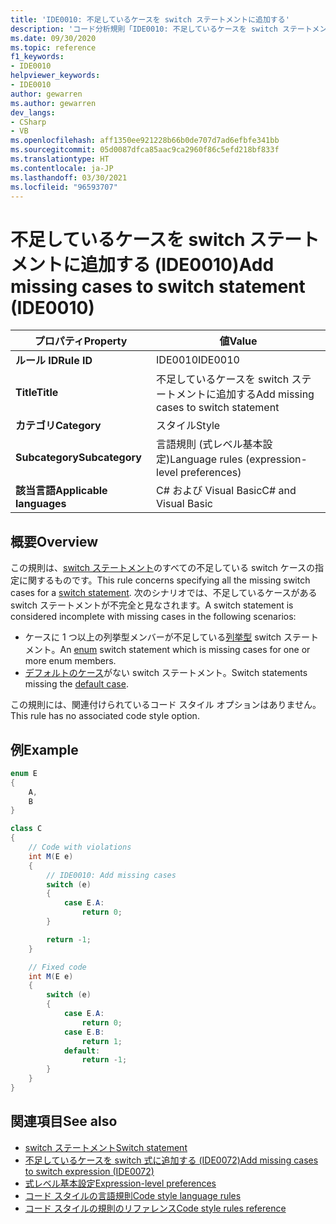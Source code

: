 ```yaml
---
title: 'IDE0010: 不足しているケースを switch ステートメントに追加する'
description: 'コード分析規則「IDE0010: 不足しているケースを switch ステートメントに追加する」について'
ms.date: 09/30/2020
ms.topic: reference
f1_keywords:
- IDE0010
helpviewer_keywords:
- IDE0010
author: gewarren
ms.author: gewarren
dev_langs:
- CSharp
- VB
ms.openlocfilehash: aff1350ee921228b66b0de707d7ad6efbfe341bb
ms.sourcegitcommit: 05d0087dfca85aac9ca2960f86c5efd218bf833f
ms.translationtype: HT
ms.contentlocale: ja-JP
ms.lasthandoff: 03/30/2021
ms.locfileid: "96593707"
---
```

# <a name="add-missing-cases-to-switch-statement-ide0010"></a><span data-ttu-id="aed1f-103">不足しているケースを switch ステートメントに追加する (IDE0010)</span><span class="sxs-lookup"><span data-stu-id="aed1f-103">Add missing cases to switch statement (IDE0010)</span></span>

|<span data-ttu-id="aed1f-104">プロパティ</span><span class="sxs-lookup"><span data-stu-id="aed1f-104">Property</span></span>|<span data-ttu-id="aed1f-105">値</span><span class="sxs-lookup"><span data-stu-id="aed1f-105">Value</span></span>|
|-|-|
| <span data-ttu-id="aed1f-106">**ルール ID**</span><span class="sxs-lookup"><span data-stu-id="aed1f-106">**Rule ID**</span></span> | <span data-ttu-id="aed1f-107">IDE0010</span><span class="sxs-lookup"><span data-stu-id="aed1f-107">IDE0010</span></span> |
| <span data-ttu-id="aed1f-108">**Title**</span><span class="sxs-lookup"><span data-stu-id="aed1f-108">**Title**</span></span> | <span data-ttu-id="aed1f-109">不足しているケースを switch ステートメントに追加する</span><span class="sxs-lookup"><span data-stu-id="aed1f-109">Add missing cases to switch statement</span></span> |
| <span data-ttu-id="aed1f-110">**カテゴリ**</span><span class="sxs-lookup"><span data-stu-id="aed1f-110">**Category**</span></span> | <span data-ttu-id="aed1f-111">スタイル</span><span class="sxs-lookup"><span data-stu-id="aed1f-111">Style</span></span> |
| <span data-ttu-id="aed1f-112">**Subcategory**</span><span class="sxs-lookup"><span data-stu-id="aed1f-112">**Subcategory**</span></span> | <span data-ttu-id="aed1f-113">言語規則 (式レベル基本設定)</span><span class="sxs-lookup"><span data-stu-id="aed1f-113">Language rules (expression-level preferences)</span></span> |
| <span data-ttu-id="aed1f-114">**該当言語**</span><span class="sxs-lookup"><span data-stu-id="aed1f-114">**Applicable languages**</span></span> | <span data-ttu-id="aed1f-115">C# および Visual Basic</span><span class="sxs-lookup"><span data-stu-id="aed1f-115">C# and Visual Basic</span></span> |

## <a name="overview"></a><span data-ttu-id="aed1f-116">概要</span><span class="sxs-lookup"><span data-stu-id="aed1f-116">Overview</span></span>

<span data-ttu-id="aed1f-117">この規則は、[switch ステートメント](../../../csharp/language-reference/keywords/switch.md)のすべての不足している switch ケースの指定に関するものです。</span><span class="sxs-lookup"><span data-stu-id="aed1f-117">This rule concerns specifying all the missing switch cases for a [switch statement](../../../csharp/language-reference/keywords/switch.md).</span></span> <span data-ttu-id="aed1f-118">次のシナリオでは、不足しているケースがある switch ステートメントが不完全と見なされます。</span><span class="sxs-lookup"><span data-stu-id="aed1f-118">A switch statement is considered incomplete with missing cases in the following scenarios:</span></span>

- <span data-ttu-id="aed1f-119">ケースに 1 つ以上の列挙型メンバーが不足している[列挙型](../../../csharp/language-reference/builtin-types/enum.md) switch ステートメント。</span><span class="sxs-lookup"><span data-stu-id="aed1f-119">An [enum](../../../csharp/language-reference/builtin-types/enum.md) switch statement which is missing cases for one or more enum members.</span></span>
- <span data-ttu-id="aed1f-120">[デフォルトのケース](../../../csharp/language-reference/keywords/switch.md#the-default-case)がない switch ステートメント。</span><span class="sxs-lookup"><span data-stu-id="aed1f-120">Switch statements missing the [default case](../../../csharp/language-reference/keywords/switch.md#the-default-case).</span></span>

<span data-ttu-id="aed1f-121">この規則には、関連付けられているコード スタイル オプションはありません。</span><span class="sxs-lookup"><span data-stu-id="aed1f-121">This rule has no associated code style option.</span></span>

## <a name="example"></a><span data-ttu-id="aed1f-122">例</span><span class="sxs-lookup"><span data-stu-id="aed1f-122">Example</span></span>

```csharp
enum E
{
    A,
    B
}

class C
{
    // Code with violations
    int M(E e)
    {
        // IDE0010: Add missing cases
        switch (e)
        {
            case E.A:
                return 0;
        }

        return -1;
    }

    // Fixed code
    int M(E e)
    {
        switch (e)
        {
            case E.A:
                return 0;
            case E.B:
                return 1;
            default:
                return -1;
        }
    }
}
```

## <a name="see-also"></a><span data-ttu-id="aed1f-123">関連項目</span><span class="sxs-lookup"><span data-stu-id="aed1f-123">See also</span></span>

- [<span data-ttu-id="aed1f-124">switch ステートメント</span><span class="sxs-lookup"><span data-stu-id="aed1f-124">Switch statement</span></span>](../../../csharp/language-reference/keywords/switch.md)
- [<span data-ttu-id="aed1f-125">不足しているケースを switch 式に追加する (IDE0072)</span><span class="sxs-lookup"><span data-stu-id="aed1f-125">Add missing cases to switch expression (IDE0072)</span></span>](ide0072.md)
- [<span data-ttu-id="aed1f-126">式レベル基本設定</span><span class="sxs-lookup"><span data-stu-id="aed1f-126">Expression-level preferences</span></span>](expression-level-preferences.md)
- [<span data-ttu-id="aed1f-127">コード スタイルの言語規則</span><span class="sxs-lookup"><span data-stu-id="aed1f-127">Code style language rules</span></span>](language-rules.md)
- [<span data-ttu-id="aed1f-128">コード スタイルの規則のリファレンス</span><span class="sxs-lookup"><span data-stu-id="aed1f-128">Code style rules reference</span></span>](index.md)

